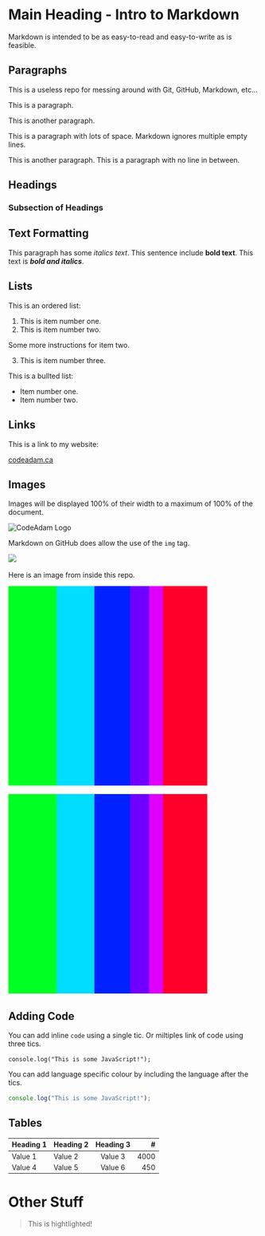# Main Heading - Intro to Markdown

Markdown is intended to be as easy-to-read and easy-to-write as is feasible.

## Paragraphs

This is a useless repo for messing around with Git, GitHub, Markdown, etc...

This is a paragraph.

This is another paragraph.





This is a paragraph with lots of space. Markdown ignores multiple empty lines.

This is another paragraph.
This is a paragraph with no line in between.

## Headings

### Subsection of Headings

## Text Formatting

This paragraph has some *italics text*. This sentence include **bold text**. This text is ***bold and italics***.

## Lists

This is an ordered list:

1. This is item number one.
2. This is item number two.

  Some more instructions for item two.

3. This is item number three.

This is a bullted list:

- Item number one.
- Item number two.

## Links

This is a link to my website:

[codeadam.ca](https://codeadam.ca)

## Images

Images will be displayed 100% of their width to a maximum of 100% of the document. 

![CodeAdam Logo](https://codeadam.ca/images/code-block.png)

Markdown on GitHub does allow the use of the `img` tag.

<img src="https://codeadam.ca/images/code-block.png" width="200">

Here is an image from inside this repo.

![Sample Image](https://raw.githubusercontent.com/codeadamca/sandbox/main/_readme/test.png)

![Sample Image](_readme/test.png)

## Adding Code

You can add inline `code` using a single tic. Or miltiples link of code using three tics.

```
console.log("This is some JavaScript!");
```

You can add language specific colour by including the language after the tics.

```javascript
console.log("This is some JavaScript!");
```

## Tables

Heading 1 | Heading 2 | Heading 3 | #
--- | --- | :---: | ---:
Value 1 | Value 2 | Value 3 | 4000
Value 4 | Value 5 | Value 6 | 450

# Other Stuff

> This is hightlighted!
